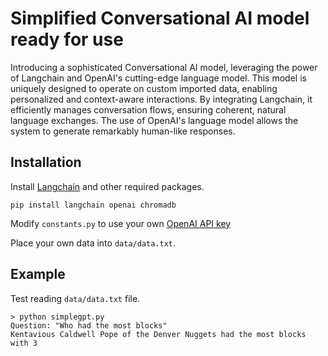 # Simplified Conversational AI model ready for use

Introducing a sophisticated Conversational AI model, leveraging the power of Langchain and OpenAI's cutting-edge language model. This model is uniquely designed to operate on custom imported data, enabling personalized and context-aware interactions. By integrating Langchain, it efficiently manages conversation flows, ensuring coherent, natural language exchanges. The use of OpenAI's language model allows the system to generate remarkably human-like responses.

## Installation

Install [Langchain](https://github.com/hwchase17/langchain) and other required packages.
```
pip install langchain openai chromadb
```
Modify `constants.py` to use your own [OpenAI API key](https://platform.openai.com/account/api-keys)

Place your own data into `data/data.txt`.

## Example
Test reading `data/data.txt` file.
```
> python simplegpt.py
Question: "Who had the most blocks"
Kentavious Caldwell Pope of the Denver Nuggets had the most blocks with 3
```
